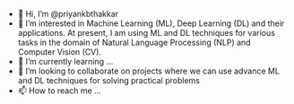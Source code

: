 - 👋 Hi, I’m @priyankbthakkar
- 👀 I’m interested in Machine Learning (ML), Deep Learning (DL) and their applications. At present, I am using ML and DL techniques for various tasks in the domain of Natural Language Processing (NLP) and Computer Vision (CV).
- 🌱 I’m currently learning ...
- 💞️ I’m looking to collaborate on projects where we can use advance ML and DL techniques for solving practical problems
- 📫 How to reach me ...

<!---
priyankbthakkar/priyankbthakkar is a ✨ special ✨ repository because its `README.md` (this file) appears on your GitHub profile.
You can click the Preview link to take a look at your changes.
--->
